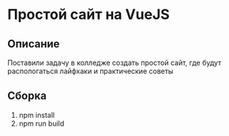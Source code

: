 # Простой сайт на VueJS

## Описание
Поставили задачу в колледже создать простой сайт, где будут распологаться лайфхаки и практические советы

## Сборка
1. npm install
2. npm run build
